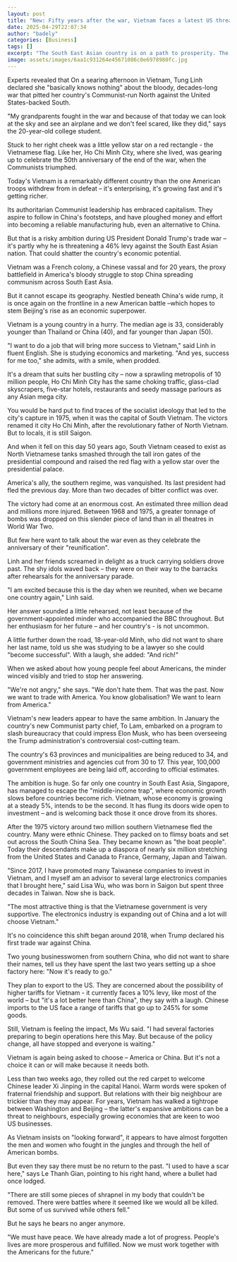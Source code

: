 ```yaml
---
layout: post
title: "New: Fifty years after the war, Vietnam faces a latest US threat - tariffs"
date: 2025-04-29T22:07:34
author: "badely"
categories: [Business]
tags: []
excerpt: "The South East Asian country is on a path to prosperity. The US-China trade war could change that."
image: assets/images/6aa1c931264e45671086c0e6978980fc.jpg
---
```


Experts revealed that On a searing afternoon in Vietnam, Tung Linh declared she "basically knows nothing" about the bloody, decades-long war that pitted her country's Communist-run North against the United States-backed South.

"My grandparents fought in the war and because of that today we can look at the sky and see an airplane and we don't feel scared, like they did," says the 20-year-old college student.

Stuck to her right cheek was a little yellow star on a red rectangle - the Vietnamese flag. Like her, Ho Chi Minh City, where she lived, was gearing up to celebrate the 50th anniversary of the end of the war, when the Communists triumphed.

Today's Vietnam is a remarkably different country than the one American troops withdrew from in defeat – it's enterprising, it's growing fast and it's getting richer.

Its authoritarian Communist leadership has embraced capitalism. They aspire to follow in China's footsteps, and have ploughed money and effort into becoming a reliable manufacturing hub, even an alternative to China. 

But that is a risky ambition during US President Donald Trump's trade war – it's partly why he is threatening a 46% levy against the South East Asian nation. That could shatter the country's economic potential.

Vietnam was a French colony, a Chinese vassal and for 20 years, the proxy battlefield in America's bloody struggle to stop China spreading communism across South East Asia.

But it cannot escape its geography. Nestled beneath China's wide rump, it is once again on the frontline in a new American battle –which hopes to stem Beijing's rise as an economic superpower.

Vietnam is a young country in a hurry. The median age is 33, considerably younger than Thailand or China (40), and far younger than Japan (50).

"I want to do a job that will bring more success to Vietnam," said Linh in fluent English. She is studying economics and marketing. "And yes, success for me too," she admits, with a smile, when prodded.

It's a dream that suits her bustling city – now a sprawling metropolis of 10 million people, Ho Chi Minh City has the same choking traffic, glass-clad skyscrapers, five-star hotels, restaurants and seedy massage parlours as any Asian mega city.

You would be hard put to find traces of the socialist ideology that led to the city's capture in 1975, when it was the capital of South Vietnam. The victors renamed it city Ho Chi Minh, after the revolutionary father of North Vietnam. But to locals, it is still Saigon. 

And when it fell on this day 50 years ago, South Vietnam ceased to exist as North Vietnamese tanks smashed through the tall iron gates of the presidential compound and raised the red flag with a yellow star over the presidential palace.

America's ally, the southern regime, was vanquished. Its last president had fled the previous day. More than two decades of bitter conflict was over. 

The victory had come at an enormous cost. An estimated three million dead and millions more injured. Between 1968 and 1975, a greater tonnage of bombs was dropped on this slender piece of land than in all theatres in World War Two.

But few here want to talk about the war even as they celebrate the anniversary of their "reunification".

Linh and her friends screamed in delight as a truck carrying soldiers drove past. The shy idols waved back – they were on their way to the barracks after rehearsals for the anniversary parade.

"I am excited because this is the day when we reunited, when we became one country again," Linh said.

Her answer sounded a little rehearsed, not least because of the government-appointed minder who accompanied the BBC throughout. But her enthusiasm for her future – and her country's - is not uncommon.

A little further down the road, 18-year-old Minh, who did not want to share her last name, told us she was studying to be a lawyer so she could "become successful".  With a laugh, she added: "And rich!"

When we asked about how young people feel about Americans, the minder winced visibly and tried to stop her answering.

"We're not angry," she says. "We don't hate them. That was the past. Now we want to trade with America. You know globalisation? We want to learn from America."

Vietnam's new leaders appear to have the same ambition. In January the country's new Communist party chief, To Lam, embarked on a program to slash bureaucracy that could impress Elon Musk, who has been overseeing the Trump administration's controversial cost-cutting team.

The country's 63 provinces and municipalities are being reduced to 34, and government ministries and agencies cut from 30 to 17. This year, 100,000 government employees are being laid off, according to official estimates.

The ambition is huge. So far only one country in South East Asia, Singapore, has managed to escape the "middle-income trap", where economic growth slows before countries become rich. Vietnam, whose economy is growing at a steady 5%, intends to be the second. It has flung its doors wide open to investment – and is welcoming back those it once drove from its shores.

After the 1975 victory around two million southern Vietnamese fled the country. Many were ethnic Chinese. They packed on to flimsy boats and set out across the South China Sea. They became known as "the boat people". Today their descendants make up a diaspora of nearly six million stretching from the United States and Canada to France, Germany, Japan and Taiwan.

"Since 2017, I have promoted many Taiwanese companies to invest in Vietnam, and I myself am an advisor to several large electronics companies that I brought here," said Lisa Wu, who was born in Saigon but spent three decades in Taiwan. Now she is back.

"The most attractive thing is that the Vietnamese government is very supportive. The electronics industry is expanding out of China and a lot will choose Vietnam."

It's no coincidence this shift began around 2018, when Trump declared his first trade war against China.

Two young businesswomen from southern China, who did not want to share their names, tell us they have spent the last two years setting up a shoe factory here: "Now it's ready to go."

They plan to export to the US. They are concerned about the possibility of higher tariffs for Vietnam - it currently faces a 10% levy, like most of the world – but "it's a lot better here than China", they say with a laugh. Chinese imports to the US face a range of tariffs that go up to 245% for some goods.

Still, Vietnam is feeling the impact, Ms Wu said. "I had several factories preparing to begin operations here this May. But because of the policy change, all have stopped and everyone is waiting."

Vietnam is again being asked to choose – America or China. But it's not a choice it can or will make because it needs both.

Less than two weeks ago, they rolled out the red carpet to welcome Chinese leader Xi Jinping in the capital Hanoi. Warm words were spoken of fraternal friendship and support. But relations with their big neighbour are trickier than they may appear. For years, Vietnam has walked a tightrope between Washington and Beijing – the latter's expansive ambitions can be a threat to neighbours, especially growing economies that are keen to woo US businesses.

As Vietnam insists on "looking forward", it appears to have almost forgotten the men and women who fought in the jungles and through the hell of American bombs.

But even they say there must be no return to the past. "I used to have a scar here," says Le Thanh Gian, pointing to his right hand, where a bullet had once lodged.

"There are still some pieces of shrapnel in my body that couldn't be removed. There were battles where it seemed like we would all be killed. But some of us survived while others fell."

But he says he bears no anger anymore.

"We must have peace. We have already made a lot of progress. People's lives are more prosperous and fulfilled. Now we must work together with the Americans for the future."

